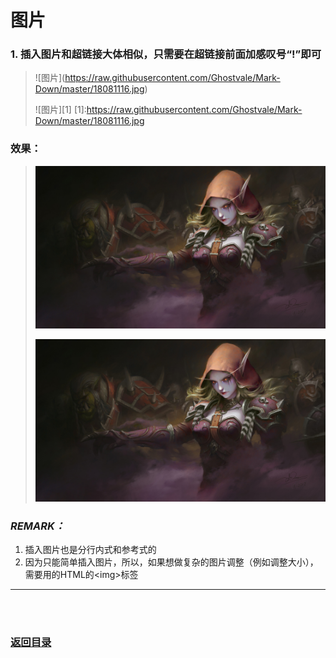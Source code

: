 # **图片**

### 1. 插入图片和超链接大体相似，只需要在超链接前面加感叹号“!”即可

> \!\[图片](https://raw.githubusercontent.com/Ghostvale/Mark-Down/master/18081116.jpg)  
>
>\!\[图片]\[1]
>\[1]:https://raw.githubusercontent.com/Ghostvale/Mark-Down/master/18081116.jpg

### 效果：

> ![图片](https://raw.githubusercontent.com/Ghostvale/Mark-Down/master/18081116.jpg)  
>
>![图片][1]
>
>[1]:https://raw.githubusercontent.com/Ghostvale/Mark-Down/master/18081116.jpg

### *REMARK：*

1. 插入图片也是分行内式和参考式的
2. 因为只能简单插入图片，所以，如果想做复杂的图片调整（例如调整大小），需要用的HTML的\<img>标签
---------
<br><br>
###  [返回目录](../README.md)
